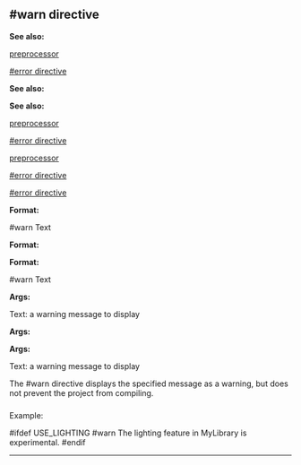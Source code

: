 

 #warn directive
-----------------




**See also:** 


[preprocessor](#/DM/preprocessor) 

[#error directive](#/DM/preprocessor/error) 




**See also:** 

**See also:**

[preprocessor](#/DM/preprocessor) 

[#error directive](#/DM/preprocessor/error) 


[preprocessor](#/DM/preprocessor)

[#error directive](#/DM/preprocessor/error) 

[#error directive](#/DM/preprocessor/error)


**Format:** 


 #warn Text
 


**Format:** 

**Format:**

 #warn Text



**Args:** 


 Text: a warning message to display
 


**Args:** 

**Args:**

 Text: a warning message to display


 The #warn directive displays the specified message as a warning, but does
not prevent the project from compiling.



### 
 Example:



 #ifdef USE\_LIGHTING
#warn The lighting feature in MyLibrary is experimental.
#endif



---


